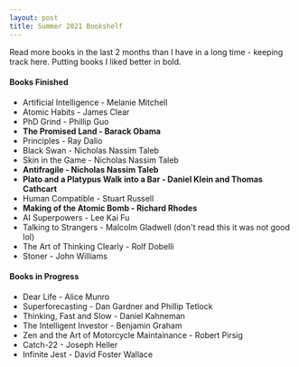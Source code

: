 ```yaml
---
layout: post
title: Summer 2021 Bookshelf
---
```

Read more books in the last 2 months than I have in a long time - keeping track here. Putting books I liked better in bold.
#### Books Finished
* Artificial Intelligence - Melanie Mitchell
* Atomic Habits - James Clear
* PhD Grind - Phillip Guo
* **The Promised Land - Barack Obama**
* Principles - Ray Dalio
* Black Swan - Nicholas Nassim Taleb
* Skin in the Game - Nicholas Nassim Taleb
* **Antifragile - Nicholas Nassim Taleb**
* **Plato and a Platypus Walk into a Bar - Daniel Klein and Thomas Cathcart**
* Human Compatible - Stuart Russell
* **Making of the Atomic Bomb - Richard Rhodes**
* AI Superpowers - Lee Kai Fu
* Talking to Strangers - Malcolm Gladwell (don't read this it was not good lol)
* The Art of Thinking Clearly - Rolf Dobelli
* Stoner - John Williams

#### Books in Progress
* Dear Life - Alice Munro
* Superforecasting - Dan Gardner and Phillip Tetlock
* Thinking, Fast and Slow - Daniel Kahneman
* The Intelligent Investor - Benjamin Graham
* Zen and the Art of Motorcycle Maintainance - Robert Pirsig
* Catch-22 - Joseph Heller
* Infinite Jest - David Foster Wallace
